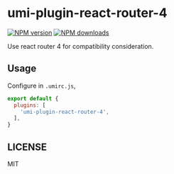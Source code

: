 # umi-plugin-react-router-4

[![NPM version](https://img.shields.io/npm/v/umi-plugin-react-router-4.svg?style=flat)](https://npmjs.org/package/umi-plugin-react-router-4)
[![NPM downloads](http://img.shields.io/npm/dm/umi-plugin-react-router-4.svg?style=flat)](https://npmjs.org/package/umi-plugin-react-router-4)

Use react router 4 for compatibility consideration.

## Usage

Configure in `.umirc.js`,

```js
export default {
  plugins: [
    'umi-plugin-react-router-4',
  ],
}
```

## LICENSE

MIT
